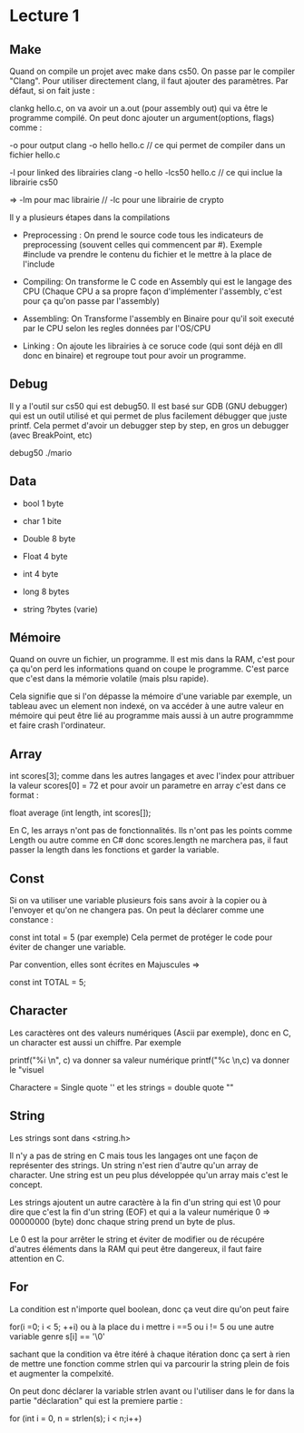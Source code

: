 # Lecture 1

## Make

Quand on compile un projet avec make dans cs50. On passe par le compiler "Clang". Pour utiliser directement clang, il faut ajouter des paramètres. Par défaut, si on fait juste :

clankg hello.c, on va avoir un a.out (pour assembly out) qui va être le programme compilé. On peut donc ajouter un argument(options, flags) comme :

-o pour output
clang -o hello hello.c // ce qui permet de compiler dans un fichier hello.c

-l pour linked des librairies
clang -o hello -lcs50 hello.c // ce qui inclue la librairie cs50

=> -lm pour mac librairie // -lc pour une librairie de crypto

Il y a plusieurs étapes dans la compilations

* Preprocessing : On prend le source code tous les indicateurs de preprocessing (souvent celles qui commencent par #). Exemple #include va prendre le contenu du fichier et le mettre à la place de l'include

* Compiling: On transforme le C code en Assembly qui est le langage des CPU (Chaque CPU a sa propre façon d'implémenter l'assembly, c'est pour ça qu'on passe par l'assembly)

* Assembling: On Transforme l'assembly en Binaire pour qu'il soit executé par le CPU selon les regles données par l'OS/CPU

* Linking : On ajoute les librairies à ce soruce code (qui sont déjà en dll donc en binaire) et regroupe tout pour avoir un programme. 


## Debug

Il y a l'outil sur cs50 qui est debug50. Il est basé sur GDB (GNU debugger) qui est un outil utilisé et qui permet de plus facilement débugger que juste printf. Cela permet d'avoir un debugger step by step, en gros un debugger (avec BreakPoint, etc)

debug50 ./mario

## Data

* bool 1 byte

* char 1 bite

* Double 8 byte

* Float 4 byte

* int 4 byte

* long 8 bytes

* string ?bytes (varie)

## Mémoire
Quand on ouvre un fichier, un programme. Il est mis dans la RAM, c'est pour ça qu'on perd les informations quand on coupe le programme. C'est parce que c'est dans la mémorie volatile (mais plsu rapide).

Cela signifie que si l'on dépasse la mémoire d'une variable par exemple, un tableau avec un element non indexé, on va accéder à une autre valeur en mémoire qui peut être lié au programme mais aussi à un autre programmme et faire crash l'ordinateur.

## Array

int scores[3]; comme dans les autres langages et avec l'index pour attribuer la valeur scores[0] = 72 et pour avoir un parametre en array c'est dans ce format :

float average (int length, int scores[]);

En C, les arrays n'ont pas de fonctionnalités. Ils n'ont pas les points comme Length ou autre comme en C# donc scores.length ne marchera pas, il faut passer la length dans les fonctions et garder la variable.

## Const

Si on va utiliser une variable plusieurs fois sans avoir à la copier ou à l'envoyer et qu'on ne changera pas. On peut la déclarer comme une constance :

const int total = 5 (par exemple) Cela permet de protéger le code pour éviter de changer une variable.

Par convention, elles sont écrites en Majuscules =>

const int TOTAL = 5;

## Character

Les caractères ont des valeurs numériques (Ascii par exemple), donc en C, un character est aussi un chiffre. Par exemple

printf("%i \n", c) va donner sa valeur numérique
printf("%c \n,c) va donner le "visuel

Charactere = Single quote ''  et les strings = double quote ""

## String

Les strings sont dans <string.h>

Il n'y a pas de string en C mais tous les langages ont une façon de représenter des strings. Un string n'est rien d'autre qu'un array de character. Une string est un peu plus développée qu'un array mais c'est le concept.

Les strings ajoutent un autre caractère à la fin d'un string qui est \0 pour dire que c'est la fin d'un string (EOF) et qui a la valeur numérique 0 => 00000000 (byte) donc chaque string prend un byte de plus.

Le 0 est la pour arrêter le string et éviter de modifier ou de récupére d'autres éléments dans la RAM qui peut être dangereux, il faut faire attention en C.

## For

La condition est n'importe quel boolean, donc ça veut dire qu'on peut faire

for(i =0; i < 5; ++i) ou à la place du i mettre i ==5 ou i != 5 ou une autre variable genre s[i] == '\0'

sachant que la condition va être itéré à chaque itération donc ça sert à rien de mettre une fonction comme strlen qui va parcourir la string plein de fois et augmenter la compelxité.

On peut donc déclarer la variable strlen avant ou l'utiliser dans le for dans la partie "déclaration" qui est la premiere partie :

for (int i = 0, n = strlen(s); i < n;i++)
